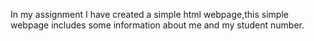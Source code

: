 In my assignment I have created a simple html webpage,this simple webpage includes some information about me and my student number.